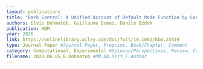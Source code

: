 ```yaml
---
layout: publications
title: "Dark Control: A Unified Account of Default Mode Function by Control Theory and Reinforcement Learning"
authors: Elvis Dohmatob, Guillaume Dumas, Danilo Bzdok
publication: HBM
year: 2020
link: https://onlinelibrary.wiley.com/doi/full/10.1002/hbm.25019
type: Journal Paper #Journal Paper, Preprint, Book/Chapter, Comment
category: Computational, Experimental #Opinion/Perspectives, Review, Computational, Social Cognitive and Affective Neuroscience, Experimental
filename: 2020.06.05_E.Dohmatob #MM.DD.YYYY_F.Author
---
```

